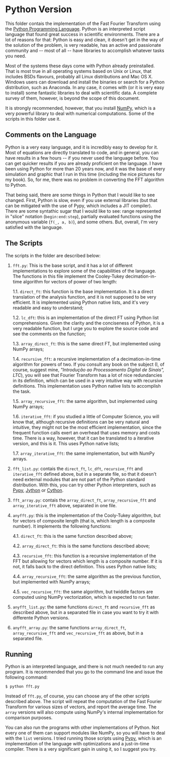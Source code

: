 # Python Version

This folder contais the implementation of the Fast Fourier Transform using the [Python Programming Language](https://python.org). Python is an interpreted script language that found great success in scientific environments. There are a lot of reasons for that: Python is easy and clean, it doesn't get in the way of the solution of the problem, is very readable, has an active and passionate community and -- most of all -- have libraries to accomplish whatever tasks you need.

Most of the systems these days come with Python already preinstalled. That is most true in all operating systems based on Unix or Linux, that includes BSDs flavours, probably all Linux distributions and Mac OS X. Windows users can download and install the binaries or search for a Python distribution, such as Anaconda. In any case, it comes with (or it is very easy to install) some fantastic libraries to deal with scientific data. A complete survey of them, however, is beyond the scope of this document.

It is strongly recommended, however, that you install [NumPy](http://numpy.org/), which is a very powerful library to deal with numerical computations. Some of the scripts in this folder use it.


## Comments on the Language

Python is a very easy language, and it is incredibly easy to develop for it. Most of equations are directly translated to code, and in general, you can have results in a few hours -- if you never used the language before. You can get quicker results if you are already proficient on the language. I have been using Python for more than 20 years now, and it was the base of every simulation and graphic that I run in this time (including the nice pictures for my book). So, for me, there was no problem in converting the FFT algorithm to Python.

That being said, there are some things in Python that I would like to see changed. First, Python is slow, even if you use external libraries (but that can be mitigated with the use of Pypy, which includes a JIT compiler). There are some syntathic sugar that I would like to see: range represented in "slice" notation (`begin:end:step`), partially evaluated functions using the anonymous variable (`f(_, a, b)`), and some others. But, overall, I'm very satisfied with the language.


## The Scripts

The scripts in the folder are described below:

1. `fft.py`: This is the base script, and it has a lot of different implementations to explore some  of the capabilities of the language. The functions in this file implement the Cooley-Tukey decimation-in-time algorithm for vectors of power of two length:

   1.1. `direct_ft`: this function is the base implementation. It is a direct translation of the analysis function, and it is not supposed to be very efficient. It is implemented using Python native lists, and it's very readable and easy to understand;

   1.2. `lc_dft`: this is an implementation of the direct FT using Python list comprehensions. Given the clarity and the conciseness of Python, it is a very readable function, but I urge you to explore the source code and see the comments on the function;

   1.3. `array_direct_ft`: this is the same direct FT, but implemented using NumPy arrays;

   1.4. `recursive_fft`: a recursive implementation of a decimation-in-time algorithm for powers of two. If you consult any book on the subject (I, of course, suggest mine, *"Introdução ao Processamento Digital de Sinais", LTC*), you will see that Fourier Transform has a lot of nice redundancies in its definition, which can be used in a very intuitive way with recursive definitions. This implementation uses Python native lists to accomplish the task.

   1.5. `array_recursive_fft`: the same algorithm, but implemented using NumPy arrays;

   1.6. `iterative_fft`: if you studied a little of Computer Science, you will know that, although recursive definitions can be very natural and intuitive, they might not be the most efficient implementation, since the frequent function calls exert an overhead that uses memory and costs time. There is a way, however, that it can be translated to a iterative version, and this is it. This uses Python native lists;

   1.7. `array_iterative_fft`: the same implementation, but with NumPy arrays.

2. `fft_list.py`: contais the `direct_ft`, `lc_dft`, `recursive_fft` and `iterative_fft` defined above, but in a separate file, so that it doesn't need external modules that are not part of the Python standard distribution. With this, you can try other Python interpreters, such as [Pypy](https://pypy.org), [Jython](http://jython.org) or [Cython](https://cython.org).

3. `fft_array.py`: contais the `array_direct_ft`, `array_recursive_fft` and `array_iterative_fft` above, separated in one file.

4. `anyfft.py`: this is the implementation of the Cooly-Tukey algorithm, but for vectors of composite length (that is, which length is a composite number). It implements the following functions:

   4.1. `direct_ft`: this is the same function described above;

   4.2. `array_direct_ft`: this is the same functions described above;

   4.3. `recursive_fft`: this function is a recursive implementation of the FFT but allowing for vectors which length is a composite number. If it is not, it falls back to the direct definition. This uses Python native lists;

   4.4. `array_recursive_fft`: the same algorithm as the previous function, but implemented with NumPy arrays;

   4.5. `vec_recursive_fft`: the same algorithm, but twiddle factors are computed using NumPy vectorization, which is expected to run faster.

5. `anyfft_list.py`: the same functions `direct_ft` and `recursive_fft` as described above, but in a separated file in case you want to try it with differente Python versions.

6. `anyfft_array.py`: the same functions `array_direct_ft`, `array_recursive_fft` and `vec_recursive_fft` as above, but in a separated file.


## Running

Python is an interpreted language, and there is not much needed to run any program. It is recommended that you go to the command line and issue the following command:

```
$ python fft.py
```

Instead of `fft.py`, of course, you can choose any of the other scripts described above. The script will repeat the computation of the Fast Fourier Transform for various sizes of vectors, and report the average time. The `array` versions will also compute using NumPy's internal implementation for comparison purposes.

You can also run the programs with other implementations of Python. Not every one of them can support modules like NumPy, so you will have to deal with the `list` versions. I tried running those scripts using [Pypy](http://pypy.org/), which is an implementation of the language with optimizations and a just-in-time compiler. There is a very significant gain in using it, so I suggest you try.
